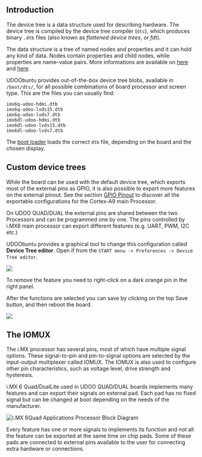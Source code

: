 ## Introduction

The device tree is a data structure used for describing hardware. The device tree is compiled by the device tree compiler (`dtc`), which produces binary `.dtb` files (also known as *flattened device trees*, or *fdt*).

The data structure is a tree of named nodes and properties and it can hold any kind of data. Nodes contain properties and child nodes, while properties are name–value pairs. More informations are available on [here](http://elinux.org/Device_Tree) and [here](https://saurabhsengarblog.wordpress.com/2015/11/28/device-tree-tutorial-arm/).

UDOObuntu provides out-of-the-box device tree blobs, available in `/boot/dts/`, for all possible combinations of board processor and screen type. This are the files you can usually find:

    imx6q-udoo-hdmi.dtb  
    imx6q-udoo-lvds15.dtb  
    imx6q-udoo-lvds7.dtb
    imx6dl-udoo-hdmi.dtb  
    imx6dl-udoo-lvds15.dtb  
    imx6dl-udoo-lvds7.dtb

The [boot loader](../Advanced_Topics/Boot_process.html) loads the correct `dtb` file, depending on the board and the chosen display.

## Custom device trees

While the board can be used with the default device tree, which exports most of the external pins as GPIO, it is also possible to export more features on the external pinout. See the section [GPIO Pinout](../Hardware_&_Accessories/GPIO_Pinout.html) to discover all the exportable configurations for the Cortex-A9 main Processor.

On UDOO QUAD/DUAL the external pins are shared between the two Processors and can be programmed one by one. The pins controlled by i.MX6 main processor can export different features (e.g. UART, PWM, I2C etc.)

UDOObuntu provides a graphical tool to change this configuration called **Device Tree editor**. Open if from the `START menu -> Preferences -> Device Tree editor`.

<img src="../img/dtweb/qd_gui.png"><br>

To remove the feature you need to right-click on a dark orange pin in the right panel.

After the functions are selected you can save by clicking on the top Save button, and then reboot the board.

<img src="../img/dtweb/qd_save.png">

## The IOMUX
The i.MX processor has several pins, most of which have multiple signal options.
These signal-to-pin and pin-to-signal options are selected by the input-output multiplexer
called IOMUX. The IOMUX is also used to configure other pin characteristics, such as
voltage level, drive strength and hysteresis.

i.MX 6 Quad/DualLite used in UDOO QUAD/DUAL boards implements many features and can export their signals on external pad. Each pad has no fixed signal but can be changed at boot depending on the needs of the manufacturer.

![i.MX 6Quad Applications Processor Block Diagram](http://cache.nxp.com/files/graphic/block_diagram/IMX6Q_BD_IMG.jpg)

Every feature has one or more signals to implements its function and not all the feature can be exported at the same time on chip pads.
Some of these pads are connected to external pins available to the user for connecting extra hardware or connections.
